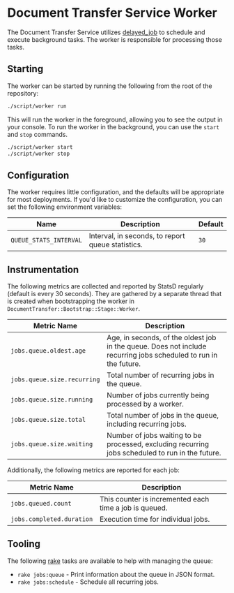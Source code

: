 # Document Transfer Service Worker

The Document Transfer Service utilizes [delayed_job] to schedule and execute
background tasks. The worker is responsible for processing those tasks.

## Starting

The worker can be started by running the following from the root of the
repository:

```bash
./script/worker run
```

This will run the worker in the foreground, allowing you to see the output
in your console. To run the worker in the background, you can use the `start`
and `stop` commands.

```bash
./script/worker start
./script/worker stop
```

## Configuration

The worker requires little configuration, and the defaults will be appropriate
for most deployments. If you'd like to customize the configuration, you can set
the following environment variables:

| Name                   | Description                                       | Default |
|------------------------|---------------------------------------------------|---------|
| `QUEUE_STATS_INTERVAL` | Interval, in seconds, to report queue statistics. | `30`    |

## Instrumentation

The following metrics are collected and reported by StatsD regularly (default is
every 30 seconds). They are gathered by a separate thread that is created when
bootstrapping the worker in `DocumentTransfer::Bootstrap::Stage::Worker`.

| Metric Name                 | Description                                                                                                      |
|-----------------------------|------------------------------------------------------------------------------------------------------------------|
| `jobs.queue.oldest.age`     | Age, in seconds, of the oldest job in the queue. Does not include recurring jobs scheduled to run in the future. |
| `jobs.queue.size.recurring` | Total number of recurring jobs in the queue.                                                                     |
| `jobs.queue.size.running`   | Number of jobs currently being processed by a worker.                                                            |
| `jobs.queue.size.total`     | Total number of jobs in the queue, including recurring jobs.                                                     |
| `jobs.queue.size.waiting`   | Number of jobs waiting to be processed, excluding recurring jobs scheduled to run in the future.                 |

Additionally, the following metrics are reported for each job:

| Metric Name               | Description                                            |
|---------------------------|--------------------------------------------------------|
| `jobs.queued.count`       | This counter is incremented each time a job is queued. |
| `jobs.completed.duration` | Execution time for individual jobs.                    |

## Tooling

The following [rake] tasks are available to help with managing the queue:

- `rake jobs:queue` - Print information about the queue in JSON format.
- `rake jobs:schedule` - Schedule all recurring jobs.

[delayed_job]: https://github.com/collectiveidea/delayed_job
[rake]: https://ruby.github.io/rake/

